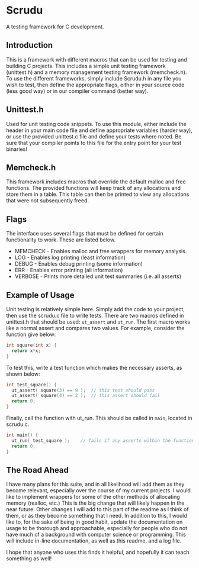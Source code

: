 # Scrudu
A testing framework for C development.

## Introduction
This is a framework with different macros that can be used for testing and building
C projects. This includes a simple unit testing framework (unittest.h) and a memory
management testing framework (memcheck.h). To use the different frameworks, simply
include Scrudu.h in any file you wish to test, then define the appropriate flags,
either in your source code (less good way) or in our compiler command (better way).

## Unittest.h
Used for unit testing code snippets. To use this module, either include the header
in your main code file and define appropriate variables (harder way), or use the
provided unittest.c file and define your tests where noted. Be sure that your
compiler points to this file for the entry point for your test binaries!

## Memcheck.h
This framework includes macros that override the default malloc and free functions.
The provided functions will keep track of any allocations and store them in a table.
This table can then be printed to view any allocations that were not subsequently
freed.

## Flags
The interface uses several flags that must be defined for certain functionality
to work. These are listed below.
* MEMCHECK - Enables malloc and free wrappers for memory analysis.
* LOG      - Enables log printing (least information)
* DEBUG    - Enables debug printing (some information)
* ERR      - Enables error printing (all information)
* VERBOSE  - Prints more detailed unit test summaries (i.e. all asserts)

## Example of Usage
Unit testing is relatively simple here. Simply add the code to your project,
then use the scrudu.c file to write tests. There are two macros defined in
unittest.h that should be used: `ut_assert` and `ut_run`. The first macro works
like a normal assert and compares two values. For example, consider the function
give below:
```C
int square(int x) {
  return x*x;
}
```
To test this, write a test function which makes the necessary asserts, as shown
below:
```C
int test_square() {
  ut_assert( square(3) == 9 );  // this test should pass
  ut_assert( square(4) == 2 );  // this assert should fail
  return 0;
}
```
Finally, call the function with ut_run. This should be called in `main`, located
in scrudu.c.
```C
int main() {
  ut_run( test_square );    // fails if any asserts within the function fail
  return 0;
}
```

## The Road Ahead

I have many plans for this suite, and in all likelihood will add them as they
become relevant, especially over the course of my current projects. I would like
to implement wrappers for some of the other methods of allocating memory
(realloc, etc.) This is the big change that will likely happen in the near
future. Other changes I will add to this part of the readme as I think of them,
or as they become something that I need. In addition to this, I would like to,
for the sake of being in good habit, update the documentation on usage to be
thorough and approachable, especially for people who do not have much of a
background with computer science or programming. This will include in-line
documentation, as well as this readme, and a log file.

I hope that anyone who uses this finds it helpful, and hopefully it can teach
something as well!

